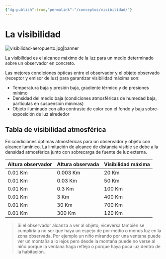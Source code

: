 ```yaml
---
{"dg-publish":true,"permalink":"/conceptos/visibilidad/"}
---
```



# La visibilidad


![visibilidad-aeropuerto.jpg|banner](/img/user/recursos/conceptos/visibilidad-aeropuerto.jpg)

La visibilidad es el alcance máximo de la luz para un medio determinado sobre un observador en concreto.

Las mejores condiciones ópticas entre el observador y el objeto observado (receptor y emisor de luz) para garantizar visibilidad máxima son:
- Temperatura baja y presión baja, gradiente térmico y de presiones mínimo
- Densidad del medio baja (condiciones atmosféricas de humedad baja, partículas en suspensión mínimas)
- Objeto iluminado con alto contraste de color con el fondo y baja sobre-exposición de luz alrededor

## Tabla de visibilidad atmosférica

En condiciones óptimas atmosféricas para un observador y objeto con alcance lumínico. La limitación de alcance de distancia visible se debe a la densidad atmosférica junto con sobrecarga de fuente de luz externa.

| Altura observador | Altura observada | Visibilidad máxima  | 
| ----------------- | ---------------- | ---------- | 
| 0.01 Km           | 0.003 Km         | 20 Km      |
| 0.01 Km           | 0.03 Km          | 50 Km      |
| 0.01 Km           | 0.3 Km           | 100 Km     |
| 0.01 Km           | 3 Km             | 400 Km     |
| 0.01 Km           | 30 Km            | 700 Km      |
| 0.01 Km           | 300 Km           | 120 Km      |

> Si el observador alcanza a ver al objeto, viceversa también se cumpliría a no ser que haya un espejo de por medio o menos luz en la zona observada. Por ejemplo un niño mirando por una ventana puede ver un montaña a lo lejos pero desde la montaña puede no verse al niño porque la ventana haga reflejo o porque haya poca luz dentro de la habitación.
